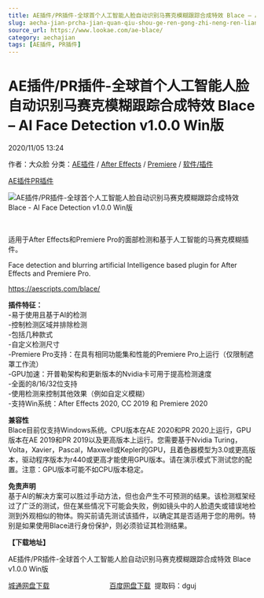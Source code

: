 ```yaml
---
title: AE插件/PR插件-全球首个人工智能人脸自动识别马赛克模糊跟踪合成特效 Blace – AI Face Detection v1.0.0 Win版
slug: aecha-jian-prcha-jian-quan-qiu-shou-ge-ren-gong-zhi-neng-ren-lian-zi-dong-shi-bie-ma-sai-ke-mo-hu-gen-zong-he-cheng-te-xiao-blace-ai-face-detection-v1-0-0-winban
source_url: https://www.lookae.com/ae-blace/
category: aechajian
tags: [AE插件, PR插件]
---
```

# AE插件/PR插件-全球首个人工智能人脸自动识别马赛克模糊跟踪合成特效 Blace – AI Face Detection v1.0.0 Win版

2020/11/05 13:24

作者：大众脸
分类：[AE插件](https://www.lookae.com/after-effects/aechajian/) / [After Effects](https://www.lookae.com/after-effects/) / [Premiere](https://www.lookae.com/qitarjcj/premierezy/) / [软件/插件](https://www.lookae.com/qitarjcj/)

[AE插件](https://www.lookae.com/tag/ae%e6%8f%92%e4%bb%b6/)[PR插件](https://www.lookae.com/tag/pr%e6%8f%92%e4%bb%b6/)

![AE插件/PR插件-全球首个人工智能人脸自动识别马赛克模糊跟踪合成特效 Blace - AI Face Detection v1.0.0 Win版](https://www.lookae.com/wp-content/uploads/2020/11/Blace-AI-Face-Detection.jpg "AE插件/PR插件-全球首个人工智能人脸自动识别马赛克模糊跟踪合成特效 Blace - AI Face Detection v1.0.0 Win版-LookAE.com")

﻿

适用于After Effects和Premiere Pro的面部检测和基于人工智能的马赛克模糊插件。

Face detection and blurring artificial Intelligence based plugin for After Effects and Premiere Pro.

https://aescripts.com/blace/

**插件特征：**  
-易于使用且基于AI的检测  
-控制检测区域并排除检测  
-包括几种款式  
-自定义检测尺寸  
-Premiere Pro支持：在具有相同功能集和性能的Premiere Pro上运行（仅限制遮罩工作流）  
-GPU加速：开普勒架构和更新版本的Nvidia卡可用于提高检测速度  
-全面的8/16/32位支持  
-使用检测来控制其他效果（例如自定义模糊）  
-支持Win系统：After Effects 2020, CC 2019 和 Premiere 2020

**兼容性**  
Blace目前仅支持Windows系统。CPU版本在AE 2020和PR 2020上运行，GPU版本在AE 2019和PR 2019以及更高版本上运行。您需要基于Nvidia Turing，Volta，Xavier，Pascal，Maxwell或Kepler的GPU，且着色器模型为3.0或更高版本，驱动程序版本为r440或更高才能使用GPU版本。请在演示模式下测试您的配置。注意：GPU版本可能不如CPU版本稳定。

**免责声明**  
基于AI的解决方案可以胜过手动方法，但也会产生不可预测的结果。该检测框架经过了广泛的测试，但在某些情况下可能会失败，例如镜头中的人脸遗失或错误地检测到外观相似的物体。购买前请先测试该插件，以确定其是否适用于您的用例。特别是如果使用Blace进行身份保护，则必须验证其检测结果。

**【下载地址】**

AE插件/PR插件-全球首个人工智能人脸自动识别马赛克模糊跟踪合成特效 Blace v1.0.0 Win版

[城通网盘下载](https://089u.com/file/680462-469157270)                               [百度网盘下载](https://pan.baidu.com/s/1_1vF4GvIsONp4t7c8iB2kw)  提取码：dguj
